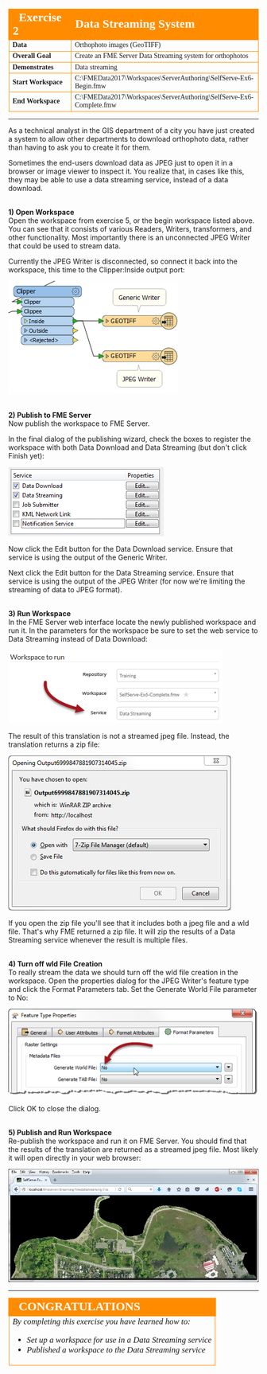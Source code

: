 <!--Instructor Notes-->

<!--Exercise Section-->


<table style="border-spacing: 0px;border-collapse: collapse;font-family:serif">
<tr>
<td width=25% style="vertical-align:middle;background-color:darkorange;border: 2px solid darkorange">
<i class="fa fa-cogs fa-lg fa-pull-left fa-fw" style="color:white;padding-right: 12px;vertical-align:text-top"></i>
<span style="color:white;font-size:x-large;font-weight: bold">Exercise 2</span>
</td>
<td style="border: 2px solid darkorange;background-color:darkorange;color:white">
<span style="color:white;font-size:x-large;font-weight: bold">Data Streaming System</span>
</td>
</tr>

<tr>
<td style="border: 1px solid darkorange; font-weight: bold">Data</td>
<td style="border: 1px solid darkorange">Orthophoto images (GeoTIFF)</td>
</tr>

<tr>
<td style="border: 1px solid darkorange; font-weight: bold">Overall Goal</td>
<td style="border: 1px solid darkorange">Create an FME Server Data Streaming system for orthophotos</td>
</tr>

<tr>
<td style="border: 1px solid darkorange; font-weight: bold">Demonstrates</td>
<td style="border: 1px solid darkorange">Data streaming</td>
</tr>

<tr>
<td style="border: 1px solid darkorange; font-weight: bold">Start Workspace</td>
<td style="border: 1px solid darkorange">C:\FMEData2017\Workspaces\ServerAuthoring\SelfServe-Ex6-Begin.fmw</td>
</tr>

<tr>
<td style="border: 1px solid darkorange; font-weight: bold">End Workspace</td>
<td style="border: 1px solid darkorange">C:\FMEData2017\Workspaces\ServerAuthoring\SelfServe-Ex6-Complete.fmw</td>
</tr>

</table>

---

As a technical analyst in the GIS department of a city you have just created a system to allow other departments to download orthophoto data, rather than having to ask you to create it for them. 

<!--Hidden until I get step 3 to work as a URL!

Sometimes the end-users download data as JPEG for use in a particular software application. You realize that, assuming the software will accept a URL as a data source, they may be able to use a data streaming service, instead of a data download. That way the data is always the latest version, rather than a downloaded snapshot.-->

Sometimes the end-users download data as JPEG just to open it in a browser or image viewer to inspect it. You realize that, in cases like this, they may be able to use a data streaming service, instead of a data download. 


<br>**1) Open Workspace**
<br>Open the workspace from exercise 5, or the begin workspace listed above. You can see that it consists of various Readers, Writers, transformers, and other functionality. Most importantly there is an unconnected JPEG Writer that could be used to stream data.

Currently the JPEG Writer is disconnected, so connect it back into the workspace, this time to the Clipper:Inside output port:

![](./Images/Img3.72.Ex6.ConnectJPEGWriter.png)


<br>**2) Publish to FME Server**
<br>Now publish the workspace to FME Server.

In the final dialog of the publishing wizard, check the boxes to register the workspace with both Data Download and Data Streaming (but don't click Finish yet):

![](./Images/Img3.73.Ex6.ServiceRegistration.png)

Now click the Edit button for the Data Download service. Ensure that service is using the output of the Generic Writer.

Next click the Edit button for the Data Streaming service. Ensure that service is using the output of the JPEG Writer (for now we're limiting the streaming of data to JPEG format). 


<br>**3) Run Workspace**
<br>In the FME Server web interface locate the newly published workspace and run it. In the parameters for the workspace be sure to set the web service to Data Streaming instead of Data Download:

![](./Images/Img3.74.Ex6.WebInterfaceService.png)

The result of this translation is not a streamed jpeg file. Instead, the translation returns a zip file:

![](./Images/Img3.75.Ex6.StreamedZip.png)

If you open the zip file you'll see that it includes both a jpeg file and a wld file. That's why FME returned a zip file. It will zip the results of a Data Streaming service whenever the result is multiple files.


<br>**4) Turn off wld File Creation**
<br>To really stream the data we should turn off the wld file creation in the workspace. Open the properties dialog for the JPEG Writer's feature type and click the Format Parameters tab. Set the Generate World File parameter to No:

![](./Images/Img3.76.Ex6.JPEGWriterTurnOffWorldFile.png)

Click OK to close the dialog.


<br>**5) Publish and Run Workspace**
<br>Re-publish the workspace and run it on FME Server. You should find that the results of the translation are returned as a streamed jpeg file. Most likely it will open directly in your web browser:

![](./Images/Img3.77.Ex6.JPEGOpenedInBrowser.png)

---

<!--Exercise Congratulations Section--> 

<table style="border-spacing: 0px">
<tr>
<td style="vertical-align:middle;background-color:darkorange;border: 2px solid darkorange">
<i class="fa fa-thumbs-o-up fa-lg fa-pull-left fa-fw" style="color:white;padding-right: 12px;vertical-align:text-top"></i>
<span style="color:white;font-size:x-large;font-weight: bold;font-family:serif">CONGRATULATIONS</span>
</td>
</tr>

<tr>
<td style="border: 1px solid darkorange">
<span style="font-family:serif; font-style:italic; font-size:larger">
By completing this exercise you have learned how to:
<br>
<ul><li>Set up a workspace for use in a Data Streaming service</li>
<li>Published a workspace to the Data Streaming service</li></ul>
</span>
</td>
</tr>
</table>   

